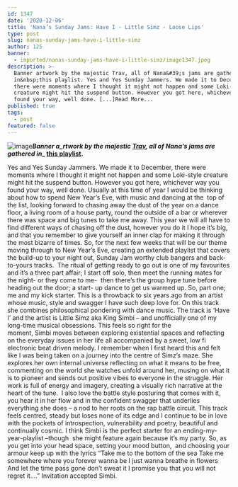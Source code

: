 ```yaml
---
id: 1347
date: '2020-12-06'
title: 'Nana’s Sunday Jams: Have I - Little Simz - Loose Lips'
type: post
slug: nanas-sunday-jams-have-i-little-simz
author: 125
banner:
  - imported/nanas-sunday-jams-have-i-little-simz/image1347.jpeg
description: >-
  Banner artwork by the majestic Trav, all of Nana&#39;s jams are gathered
  in&nbsp;this playlist. Yes and Yes Sunday Jammers. We made it to December,
  there were moments where I thought it might not happen and some Loki-style
  creature might hit the suspend button. However you got here, whichever way you
  found your way, well done. [...]Read More...
published: true
tags:
  - post
featured: false
---
```

![image](../imported/nanas-sunday-jams-have-i-little-simz/image1347.jpeg)**_Banner a_rtwork by the majestic [Trav](https://www.backdownwarchild.co.uk/), all of Nana's jams are gathered in__ [__this playlist__](https://open.spotify.com/playlist/12UoQ8ov5i6P8BIfm2lOjS?si=jarAn1CXSEuYB9vAxJidOg)__.__**

Yes and Yes Sunday Jammers. We made it to December, there were moments where I thought it might not happen and some Loki-style creature might hit the suspend button. However you got here, whichever way you found your way, well done. Usually at this time of year I would be thinking about how to spend New Year’s Eve, with music and dancing at the  top of the list, looking forward to chasing away the dust of the year on a dance floor, a living room of a house party, round the outside of a bar or wherever there was space and big tunes to take me away. This year we will all have to find different ways of chasing off the dust, however you do it I hope it’s big, and that you remember to give yourself an inner clap for making it through the most bizarre of times. So, for the next few weeks that will be our theme moving through to New Year’s Eve, creating an extended playlist that covers the build-up to your night out, Sunday Jam worthy club bangers and back-to-yours tracks.  The ritual of getting ready to go out is one of my favourites and it’s a three part affair; I start off solo, then meet the running mates for the night- or they come to me-  then there’s the group hype tune before heading out the door; a start- up dance to get us warmed up. So, part one; me and my kick starter. This is a throwback to six years ago from an artist whose music, style and swagger I have such deep love for. On this track she combines philosophical pondering with dance music. The track is ‘Have I’ and the artist is Little Simz aka King Simbi – and unofficially one of my long-time musical obsessions. This feels so right for the moment, Simbi moves between exploring existential spaces and reflecting on the everyday issues in her life all accompanied by a sweet, low fi electronic beat driven melody. I remember when I first heard this and felt like I was being taken on a journey into the centre of Simz’s maze. She explores her own internal universe reflecting on what it means to be free, commenting on the world she watches unfold around her, musing on what it is to pioneer and sends out positive vibes to everyone in the struggle. Her work is full of energy and imagery, creating a visually rich narrative at the heart of the tune.  I also love the battle style posturing that comes with it, you hear it in her flow and in the confident swagger that underlies everything she does – a nod to her roots on the rap battle circuit. This track feels centred, steady but loses none of its edge and I continue to be in love with the pockets of introspection, vulnerability and poetry, beautiful and continually cosmic. I think Simbi is the perfect starter for an ending-my-year-playlist –though  she might feature again because it’s my party. So, as you get into your head space, setting your mood button,  and choosing your armour keep up with the lyrics “Take me to the bottom of the sea Take me somewhere where you forever wanna be I just wanna breathe in flowers And let the time pass gone don’t sweat it I promise you that you will not regret it….” Invitation accepted Simbi.